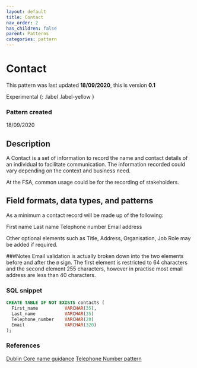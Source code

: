 ```yaml
---
layout: default
title: Contact
nav_order: 2
has_children: false
parent: Patterns
categories: pattern
---
```


# Contact

This pattern was last updated **18/09/2020**, this is version **0.1**

Experimental
{: .label .label-yellow }

### Pattern created

18/09/2020

## Description

A Contact is a set of information to record the name and contact details of an individual to facilitate communication.  The information recorded could vary depending on the context and business need.

At the FSA, common usage could be for the recording of stakeholders.

## Field formats, data types, and patterns

As a minimum a contact record will be made up of the following:

First name
Last name
Telephone number
Email address

Other optional elements such as Title, Address, Organisation, Job Role may be added if required.

###Notes
Email validation is actually broken down into the two elements before and after the `@` sign.  The first element is restricted to 64 characters and the second element 255 characters, however in practise most email address are less than 40 characters.  

### SQL snippet
```sql
CREATE TABLE IF NOT EXISTS contacts (
  First_name          VARCHAR(35),
  Last_name           VARCHAR(35)
  Telephone_number    VARCHAR(20)
  Email               VARCHAR(320)
);
```

### References
[Dublin Core name guidance](https://www.dublincore.org/specifications/dublin-core/name-representation/)
[Telephone Number pattern](https://foodstandardsagency.github.io/enterprise-data-models/patterns/telephone-number.html)
